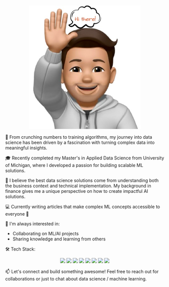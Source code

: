 

<p align="center">
  <img src="https://github.com/ejazalam831/ejazalam831/blob/main/Screenshot%20201.JPG" alt="" />
</p>

🚀 From crunching numbers to training algorithms, my journey into data science has been driven by a fascination with turning complex data into meaningful insights.

🎓 Recently completed my Master's in Applied Data Science from University of Michigan, where I developed a passion for building scalable ML solutions.

🔭 I believe the best data science solutions come from understanding both the business context and technical implementation. My background in finance gives me a unique perspective on how to create impactful AI solutions.

💻 Currently writing articles that make complex ML concepts accessible to everyone 📝

🌱 I'm always interested in:
- Collaborating on ML/AI projects
- Sharing knowledge and learning from others

🛠️ Tech Stack: 
<p align='center'>
  <img src="https://img.shields.io/badge/Python-FFD43B?style=plastic&logo=python&logoColor=blue" />
  <img src="https://img.shields.io/badge/SQL-4479A1?style=plastic&logo=postgresql&logoColor=white" />
  <img src="https://img.shields.io/badge/PyTorch-EE4C2C?style=plastic&logo=pytorch&logoColor=white" />
  <img src="https://img.shields.io/badge/TensorFlow-FF6F00?style=plastic&logo=tensorflow&logoColor=white" />
  <img src="https://img.shields.io/badge/scikit--learn-F7931E?style=plastic&logo=scikit-learn&logoColor=white" />
  <img src="https://img.shields.io/badge/Matplotlib-003B57?style=plastic&logo=matplotlib&logoColor=white" />
  <img src="https://img.shields.io/badge/Seaborn-2A9DF4?style=plastic&logo=seaborn&logoColor=white" />
  <img src="https://img.shields.io/badge/Plotly-3F4B6E?style=plastic&logo=plotly&logoColor=white" />
</p>

📫 Let's connect and build something awesome! Feel free to reach out for collaborations or just to chat about data science / machine learning.


<!--
**ejazalam831/ejazalam831** is a ✨ _special_ ✨ repository because its `README.md` (this file) appears on your GitHub profile.

Here are some ideas to get you started:

- 🔭 I’m currently working on ...
- 🌱 I’m currently learning ...
- 👯 I’m looking to collaborate on ...
- 🤔 I’m looking for help with ...
- 💬 Ask me about ...
- 📫 How to reach me: ...
- 😄 Pronouns: ...
- ⚡ Fun fact: ...
-->
